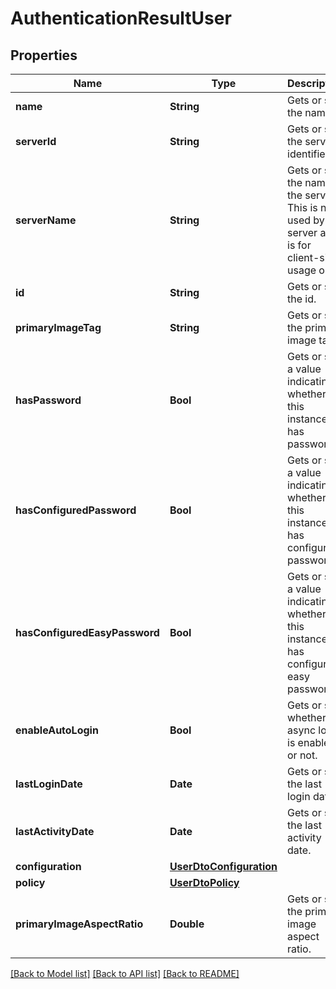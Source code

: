 # AuthenticationResultUser

## Properties
Name | Type | Description | Notes
------------ | ------------- | ------------- | -------------
**name** | **String** | Gets or sets the name. | [optional] 
**serverId** | **String** | Gets or sets the server identifier. | [optional] 
**serverName** | **String** | Gets or sets the name of the server.  This is not used by the server and is for client-side usage only. | [optional] 
**id** | **String** | Gets or sets the id. | [optional] 
**primaryImageTag** | **String** | Gets or sets the primary image tag. | [optional] 
**hasPassword** | **Bool** | Gets or sets a value indicating whether this instance has password. | [optional] 
**hasConfiguredPassword** | **Bool** | Gets or sets a value indicating whether this instance has configured password. | [optional] 
**hasConfiguredEasyPassword** | **Bool** | Gets or sets a value indicating whether this instance has configured easy password. | [optional] 
**enableAutoLogin** | **Bool** | Gets or sets whether async login is enabled or not. | [optional] 
**lastLoginDate** | **Date** | Gets or sets the last login date. | [optional] 
**lastActivityDate** | **Date** | Gets or sets the last activity date. | [optional] 
**configuration** | [**UserDtoConfiguration**](UserDtoConfiguration.md) |  | [optional] 
**policy** | [**UserDtoPolicy**](UserDtoPolicy.md) |  | [optional] 
**primaryImageAspectRatio** | **Double** | Gets or sets the primary image aspect ratio. | [optional] 

[[Back to Model list]](../README.md#documentation-for-models) [[Back to API list]](../README.md#documentation-for-api-endpoints) [[Back to README]](../README.md)


